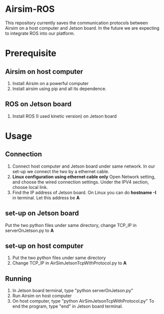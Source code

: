 # Airsim-ROS
This repository currently saves the communication protocols between Airsim on a host computer and Jetson board. In the future we are expecting to integrate ROS into our platform. 

# Prerequisite
## Airsim on host computer
1. Install Airsim on a powerful computer
2. Install airsim using pip and all its dependence. 

## ROS on Jetson board
1. Install ROS (I used kinetic version) on Jetson board

# Usage
## Connection
1. Connect host computer and Jetson board under same network. In our set-up we connect the two by a ethernet cable.
2. **Linux configuration using ethernet cable only** Open Network setting, and choose the wired connection settings. Under the IPV4 section, choose local link. 
3. Find the IP address of Jetson board. On Linux you can do **hostname -I** in terminal. Let this address be **A**

## set-up on Jetson board
Put the two python files under same directory, change TCP_IP in serverOnJetson.py to **A**

## set-up on host computer
1. Put the two python files under same directory
2. Change TCP_IP in AirSimJetsonTcpWithProtocol.py to **A**

## Running
1. In Jetson board terminal, type "python serverOnJetson.py"
2. Run Airsim on host computer
3. On host computer, type "python AirSimJetsonTcpWithProtocol.py"
To end the program, type "end" in Jetson board terminal. 
